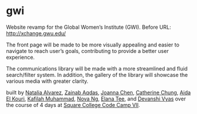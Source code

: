 # gwi

Website revamp for the Global Women’s Institute (GWI).
Before URL: http://xchange.gwu.edu/

The front page will be made to be more visually appealing and easier to navigate to reach user’s goals, contributing to provide a better user experience.

The communications library will be made with a more streamlined and fluid search/filter system. In addition, the gallery of the library will showcase the various media with greater clarity.

built by [Natalia Alvarez](http://github.com/nalvarez00), [Zainab Aqdas](http://github.com/zainabaq), [Joanna Chen](http://github.com/joanna-chen), [Catherine Chung](http://github.com/catherinechung), [Aida El Kouri](http://github.com/aidaekay), [Kafilah Muhammad](http://github.com/kafilah), [Nova Ng](http://github.com/novang), [Elana Tee](http://github.com/elanatee), and [Devanshi Vyas](http://github.com/devanshivyas) over the course of 4 days at [Square College Code Camp VII](http://squareup.com/code-camp/college).